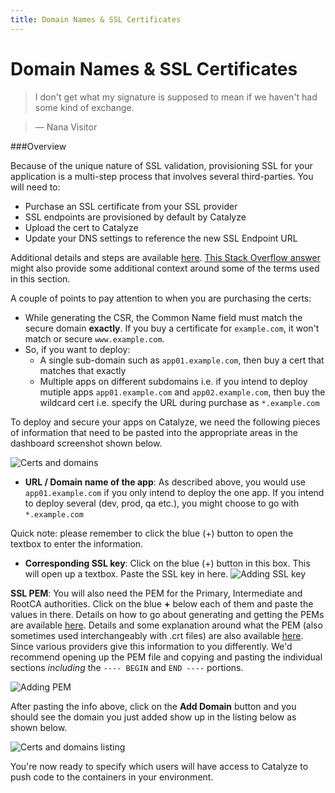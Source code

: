 ```yaml
---
title: Domain Names & SSL Certificates
---
```


# Domain Names & SSL Certificates

> I don't get what my signature is supposed to mean if we haven't had some kind of exchange.

> — Nana Visitor

###Overview

Because of the unique nature of SSL validation, provisioning SSL for your application is a multi-step process that involves several third-parties. You will need to:
- Purchase an SSL certificate from your SSL provider
- SSL endpoints are provisioned by default by Catalyze
- Upload the cert to Catalyze
- Update your DNS settings to reference the new SSL Endpoint URL

Additional details and steps are available  [here](https://devcenter.heroku.com/articles/ssl-endpoint). [This Stack Overflow answer](http://serverfault.com/questions/9708/what-is-a-pem-file-and-how-does-it-differ-from-other-openssl-generated-key-file) might also provide some additional context around some of the terms used in this section.


A couple of points to pay attention to when you are purchasing the certs:
- While generating the CSR, the Common Name field must match the secure domain **exactly**. If you buy a certificate for `example.com`, it won't match or secure `www.example.com`.
- So, if you want to deploy:
  - A single sub-domain such as `app01.example.com`, then buy a cert that matches that exactly
  - Multiple apps on different subdomains i.e. if you intend to deploy mutiple apps `app01.example.com` and `app02.example.com`, then buy the wildcard cert i.e. specify the URL during purchase as `*.example.com`

To deploy and secure your apps on Catalyze, we need the following pieces of information that need to be pasted into the appropriate areas in the dashboard screenshot shown below.

![Certs and domains](/assets/img/pics/18.domains.certs.png)

- **URL / Domain name of the app**: As described above, you would use `app01.example.com` if you only intend to deploy the one app. If you intend to deploy several (dev, prod, qa etc.), you might choose to go with `*.example.com`

Quick note: please remember to click the blue (+) button to open the textbox to enter the information.

- **Corresponding SSL key**: Click on the blue (+) button in this box. This will open up a textbox. Paste the SSL key in here. 
![Adding SSL key](/assets/img/pics/20.add.ssl.key.png)

**SSL PEM**: You will also need the PEM for the Primary, Intermediate and RootCA authorities. Click on the blue **+** below each of them and paste the values in there. Details on how to go about generating and getting the PEMs are available [here](https://www.digicert.com/ssl-support/pem-ssl-creation.htm). Details and some explanation around what the PEM (also sometimes used interchangeably with .crt files) are also available [here](http://how2ssl.com/articles/working_with_pem_files/). Since various providers give this information to you differently. We'd recommend opening up the PEM file and copying and pasting the individual sections *including* the ``` ---- BEGIN ``` and ```END ----``` portions.

![Adding PEM](/assets/img/pics/21.add.pem.png)


After pasting the info above, click on the **Add Domain** button and you should see the domain you just added show up in the listing below as shown below.

![Certs and domains listing](/assets/img/pics/24.domain.listing.png)

You're now ready to specify which users will have access to Catalyze to push code to the containers in your environment.


